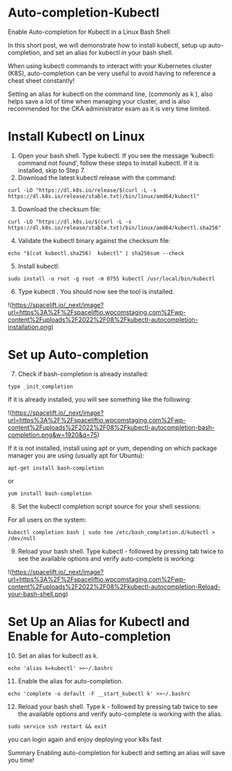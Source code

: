 # Auto-completion-Kubectl
Enable Auto-completion for Kubectl in a Linux Bash Shell

In this short post, we will demonstrate how to install kubectl, setup up auto-completion, and set an alias for kubectl in your bash shell.

When using kubectl commands to interact with your Kubernetes cluster (K8S), auto-completion can be very useful to avoid having to reference a cheat sheet constantly!

Setting an alias for kubectl on the command line, (commonly as k ), also helps save a lot of time when managing your cluster, and is also recommended for the CKA administrator exam as it is very time limited.

# Install Kubectl on Linux

1. Open your bash shell. Type kubectl. If you see the message ‘kubectl: command not found’, follow these steps to install kubectl. If it is installed, skip to Step 7.
2. Download the latest kubectl release with the command:


```
curl -LO "https://dl.k8s.io/release/$(curl -L -s https://dl.k8s.io/release/stable.txt)/bin/linux/amd64/kubectl"
```

3. Download the checksum file:

```
curl -LO "https://dl.k8s.io/$(curl -L -s https://dl.k8s.io/release/stable.txt)/bin/linux/amd64/kubectl.sha256"
```

4. Validate the kubectl binary against the checksum file:

```
echo "$(cat kubectl.sha256)  kubectl" | sha256sum --check
```

5. Install kubectl:

```
sudo install -o root -g root -m 0755 kubectl /usr/local/bin/kubectl
```
6. Type kubectl . You should now see the tool is installed.

!(https://spacelift.io/_next/image?url=https%3A%2F%2Fspaceliftio.wpcomstaging.com%2Fwp-content%2Fuploads%2F2022%2F08%2Fkubectl-autocompletion-installation.png)

# Set up Auto-completion

7. Check if bash-completion is already installed:

```
type _init_completion
```

If it is already installed, you will see something like the following:

!(https://spacelift.io/_next/image?url=https%3A%2F%2Fspaceliftio.wpcomstaging.com%2Fwp-content%2Fuploads%2F2022%2F08%2Fkubectl-autocompletion-bash-completion.png&w=1920&q=75)

If it is not installed, install using apt or yum, depending on which package manager you are using (usually apt for Ubuntu):

```
apt-get install bash-completion 
```
or
```
yum install bash-completion
```

8. Set the kubectl completion script source for your shell sessions:

For all users on the system:

```
kubectl completion bash | sudo tee /etc/bash_completion.d/kubectl > /dev/null
```

9. Reload your bash shell. Type kubectl - followed by pressing tab twice to see the available options and verify auto-complete is working:

!(https://spacelift.io/_next/image?url=https%3A%2F%2Fspaceliftio.wpcomstaging.com%2Fwp-content%2Fuploads%2F2022%2F08%2Fkubectl-autocompletion-Reload-your-bash-shell.png)

# Set Up an Alias for Kubectl and Enable for Auto-completion

10. Set an alias for kubectl as k.

```
echo 'alias k=kubectl' >>~/.bashrc
```

11. Enable the alias for auto-completion.

```
echo 'complete -o default -F __start_kubectl k' >>~/.bashrc
```

12. Reload your bash shell. Type k - followed by pressing tab twice to see the available options and verify auto-complete is working with the alias.

```
sudo service ssh restart && exit 
```

you can login again and enjoy deploying your k8s fast

Summary
Enabling auto-completion for kubectl and setting an alias will save you time!

